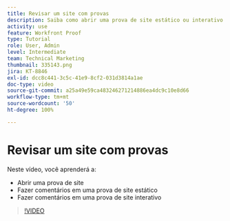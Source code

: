 ```yaml
---
title: Revisar um site com provas
description: Saiba como abrir uma prova de site estático ou interativo no  [!DNL  Workfront]  e fazer comentários.
activity: use
feature: Workfront Proof
type: Tutorial
role: User, Admin
level: Intermediate
team: Technical Marketing
thumbnail: 335143.png
jira: KT-8846
exl-id: dcc8c441-3c5c-41e9-8cf2-031d3814a1ae
doc-type: video
source-git-commit: a25a49e59ca483246271214886ea4dc9c10e8d66
workflow-type: tm+mt
source-wordcount: '50'
ht-degree: 100%

---
```


# Revisar um site com provas

Neste vídeo, você aprenderá a:

* Abrir uma prova de site
* Fazer comentários em uma prova de site estático
* Fazer comentários em uma prova de site interativo

>[!VIDEO](https://video.tv.adobe.com/v/335143/?quality=12&learn=on)

<!--
## Learn more
* Review an interactive proof
* Review a static proof
-->
